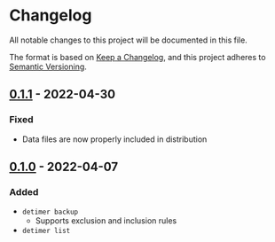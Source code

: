 # Changelog
All notable changes to this project will be documented in this file.

The format is based on [Keep a Changelog](https://keepachangelog.com/en/1.0.0/),
and this project adheres to [Semantic Versioning](https://semver.org/spec/v2.0.0.html).

## [0.1.1] - 2022-04-30
### Fixed
- Data files are now properly included in distribution

## [0.1.0] - 2022-04-07
### Added
- `detimer backup`
  - Supports exclusion and inclusion rules
- `detimer list`

[0.1.1]: https://github.com/clabe45/detimer/releases/tag/v0.1.1
[0.1.0]: https://github.com/clabe45/detimer/compare/v0.1.0...v0.1.1
